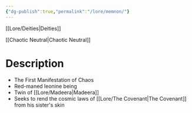 ```yaml
---
{"dg-publish":true,"permalink":"/lore/memnon/"}
---
```



[[Lore/Deities\|Deities]]

[[Chaotic Neutral\|Chaotic Neutral]]
# Description
- The First Manifestation of Chaos
- Red-maned leonine being
- Twin of [[Lore/Madeera\|Madeera]]
- Seeks to rend the cosmic laws of [[Lore/The Covenant\|The Covenant]] from his sister's skin
